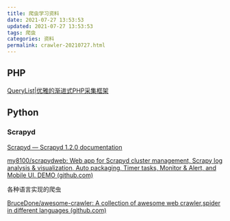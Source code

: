 ```yaml
---
title: 爬虫学习资料
date: 2021-07-27 13:53:53
updated: 2021-07-27 13:53:53
tags: 爬虫
categories: 资料
permalink: crawler-20210727.html
---
```


## PHP

[QueryList|优雅的渐进式PHP采集框架](https://querylist.cc/)

## Python

### Scrapyd

[Scrapyd — Scrapyd 1.2.0 documentation](https://scrapyd.readthedocs.io/en/stable/)

[my8100/scrapydweb: Web app for Scrapyd cluster management, Scrapy log analysis & visualization, Auto packaging, Timer tasks, Monitor & Alert, and Mobile UI. DEMO (github.com)](https://github.com/my8100/scrapydweb)



各种语言实现的爬虫

[BruceDone/awesome-crawler: A collection of awesome web crawler,spider in different languages (github.com)](https://github.com/BruceDone/awesome-crawler)


